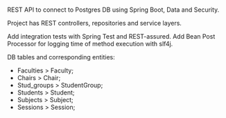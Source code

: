# 

REST API to connect to Postgres DB using Spring Boot, Data and Security. 
<p>Project has REST controllers, repositories and service layers.
<p>Add integration tests with Spring Test and REST-assured.
Add Bean Post Processor for logging time of method execution with slf4j.

<p>DB tables and corresponding entities:

* Faculties > Faculty;
* Chairs > Chair;
* Stud_groups > StudentGroup;
* Students > Student;
* Subjects > Subject;
* Sessions > Session;